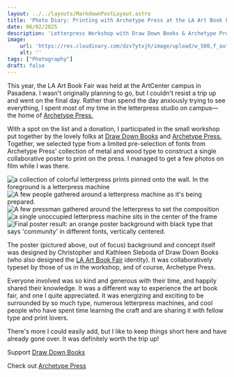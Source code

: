 ```yaml
---
layout: ../../layouts/MarkdownPostLayout.astro
title: 'Photo Diary: Printing with Archetype Press at the LA Art Book Fair'
date: 06/02/2025
description: 'Letterpress Workshop with Draw Down Books & Archetype Press'
image:
    url: 'https://res.cloudinary.com/dzv7ytxjh/image/upload/w_500,f_auto,q_60/v1748930940/54539920082_0b5c613b69_3k_vph6kt.jpg'
    alt: ''
tags: ["Photography"]
draft: false
---
```


This year, the LA Art Book Fair was held at the ArtCenter campus in Pasadena. I wasn't originally planning to go, but I couldn't resist a trip up and went on the final day. Rather than spend the day anxiously trying to see everything, I spent most of my time in the letterpress studio on campus—the home of <a href="https://www.artcenter.edu/about/campus/south-campus/facilities/archetype-press.html">Archetype Press.</a>

With a spot on the list and a donation, I participated in the small workshop put together by the lovely folks at <a href="https://draw-down.com/">Draw Down Books</a> and <a href="https://www.instagram.com/archetype_press_artcenter/">Archetype Press.</a> Together, we selected type from a limited pre-selection of fonts from Archetype Press' collection of metal and wood type to construct a single collaborative poster to print on the press. I managed to get a few photos on film while I was there.

<img class="blog-post-image-lg" src="https://res.cloudinary.com/dzv7ytxjh/image/upload/f_auto,q_auto/v1748930877/slp9wm1zk1z8rnrdy0br.jpg" alt="a collection of colorful letterpress prints pinned onto the wall. In the foreground is a letterpress machine">

<img class="blog-post-image-lg" src="https://res.cloudinary.com/dzv7ytxjh/image/upload/f_auto,q_auto/v1748930877/hb3dfqxbtn2dmko2p24r.jpg" alt="">

<img class="blog-post-image-lg" src="https://res.cloudinary.com/dzv7ytxjh/image/upload/f_auto,q_auto/v1748930877/uk38yq1pkswkq6czd06e.jpg" alt="A few people gathered around a letterpress machine as it's being prepared.">

<img class="blog-post-image-lg" src="https://res.cloudinary.com/dzv7ytxjh/image/upload/f_auto,q_auto/v1748930877/efiuoedjvsvx7prci4yu.jpg" alt="A few pressman gathered around the letterpress to set the composition">

<img class="blog-post-image-lg" src="https://res.cloudinary.com/dzv7ytxjh/image/upload/f_auto,q_auto/v1748930940/54539920082_0b5c613b69_3k_vph6kt.jpg" alt="a single unoccupied letterpress machine sits in the center of the frame">

<img class="blog-post-image-lg" src="https://res.cloudinary.com/dzv7ytxjh/image/upload/f_auto,q_auto/f_auto,q_60/v1748931868/000000010027_sotklw.jpg" alt="Final poster result: an orange poster background with black type that says 'community' in different fonts, vertically centered.">

The poster (pictured above, out of focus) background and concept itself was designed by Christopher and Kathleen Sleboda of Draw Down Books (who also designed the <a href="https://www.printedmatter.org/programs/events/2007">LA Art Book Fair</a> identity). It was collaboratively typeset by those of us in the workshop, and of course, Archetype Press.

Everyone involved was so kind and generous with their time, and happily shared their knowledge. It was a different way to experience the art book fair, and one I quite appreciated. It was energizing and exciting to be surrounded by so much type, numerous letterpress machines, and cool people who have spent time learning the craft and are sharing it with fellow type and print lovers. 

There's more I could easily add, but I like to keep things short here and have already gone over. It was definitely worth the trip up!

Support <a href="https://draw-down.com/">Draw Down Books</a>

Check out <a href="https://www.instagram.com/archetype_press_artcenter/">Archetype Press</a>